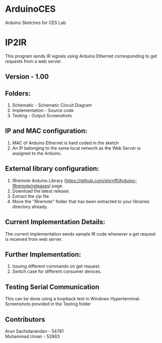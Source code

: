 # ArduinoCES
Arduino Sketches for CES Lab

# IP2IR
This program sends IR signals using Arduino Ethernet corresponding to get requests from a web server.

## Version - 1.00

## Folders: 
1. Schematic - Schematic Circuit Diagram
2. Implementation - Source code
3. Testing - Output Screenshots

## IP and MAC configuration:
1. MAC of Arduino Ethernet is hard coded in the sketch
2. An IP belonging to the same local network as the Web Server is assigned to the Arduino.

## External library configuration: 
1. IRremote Arduino Library (https://github.com/shirriff/Arduino-IRremote/releases) page. 
2. Download the latest release. 
3. Extract the zip file 
4. Move the "IRremote" folder that has been extracted to your libraries directory already.

## Current Implementation Details:
The current implementation sends sample IR code whenever a get request is received from web server.

## Further Implementation: 
1. Issuing different commands on get request.
2. Switch case for different consumer devices.

## Testing Serial Communication
This can be done using a loopback test in Windows Hyperterminal.
Screenshots provided in the Testing folder

## Contributors
Arun Sachidanandan - 54781 <br />
Muhammad Umair - 52883
